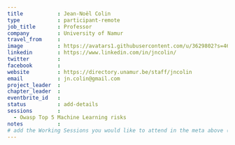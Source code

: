 ```yaml
---
title           : Jean-Noël Colin
type            : participant-remote
job_title       : Professor
company         : University of Namur  
travel_from     :
image           : https://avatars1.githubusercontent.com/u/3629802?s=460&v=4
linkedin        : https://www.linkedin.com/in/jncolin/
twitter         :
facebook        : 
website         : https://directory.unamur.be/staff/jncolin
email           : jn.colin@gmail.com
project_leader  :
chapter_leader  :
eventbrite_id   :
status          : add-details
sessions        :
  - Owasp Top 5 Machine Learning risks
notes           :
# add the Working Sessions you would like to attend in the meta above (use the session's title) e.g. sessions (one per line): -Security Playbooks Diagrams -Hackathon Daily Sessions
---
```


<!-- put more details about participant here -->
